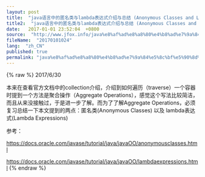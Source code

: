 ```yaml
---
layout: post
title:  "java语言中的匿名类与lambda表达式介绍与总结 (Anonymous Classes and Lambda Expressions)"
title2:  "java语言中的匿名类与lambda表达式介绍与总结 (Anonymous Classes and Lambda Expressions)"
date:   2017-01-01 23:52:04  +0800
source:  "http://www.jfox.info/java%e8%af%ad%e8%a8%80%e4%b8%ad%e7%9a%84%e5%8c%bf%e5%90%8d%e7%b1%bb%e4%b8%8elambda%e8%a1%a8%e8%be%be%e5%bc%8f%e4%bb%8b%e7%bb%8d%e4%b8%8e%e6%80%bb%e7%bb%93-anonymous-classes-and-lambda-expressions.html"
fileName:  "20170101024"
lang:  "zh_CN"
published: true
permalink: "java%e8%af%ad%e8%a8%80%e4%b8%ad%e7%9a%84%e5%8c%bf%e5%90%8d%e7%b1%bb%e4%b8%8elambda%e8%a1%a8%e8%be%be%e5%bc%8f%e4%bb%8b%e7%bb%8d%e4%b8%8e%e6%80%bb%e7%bb%93-anonymous-classes-and-lambda-expressions.html"
---
```

{% raw %}
2017/6/30

本来在查看官方文档中的collection介绍，介绍到如何遍历（traverse）一个容器时提到一个方法是聚合操作（Aggregate Operations），感觉这个写法比较简洁，而且从来没接触过，于是进一步了解。而为了了解Aggregate Operations，必须复习总结一下本文提到的两点：匿名类(Anonymous Classes) 以及 lambda表达式(Lambda Expressions)

参考：

https://docs.oracle.com/javase/tutorial/java/javaOO/anonymousclasses.html

https://docs.oracle.com/javase/tutorial/java/javaOO/lambdaexpressions.html
{% endraw %}
